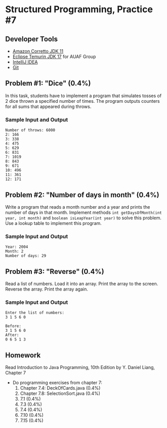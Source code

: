 Structured Programming, Practice #7
===================================

## Developer Tools

* [Amazon Corretto JDK 11](https://aws.amazon.com/corretto)
* [Eclipse Temurin JDK 17](https://adoptium.net) for AUAF Group
* [IntelliJ IDEA](https://www.jetbrains.com/idea/download)
* [Git](https://git-scm.com)

## Problem #1: "Dice" (0.4%)

In this task, students have to implement a program that simulates tosses of 2 dice thrown a specified number of times. The
program outputs counters for all sums that appeared during throws.

### Sample Input and Output

```
Number of throws: 6000
2: 166
3: 338
4: 475
5: 629
6: 831
7: 1019
8: 843
9: 671
10: 496
11: 361
12: 171
```

## Problem #2: "Number of days in month" (0.4%)

Write a program that reads a month number and a year and prints the number of days in that month.
Implement methods `int getDaysOfMonth(int year, int month)` and `boolean isLeapYear(int year)` to solve this
problem. Use a lookup table to implement this program.

### Sample Input and Output

```
Year: 2004
Month: 2
Number of days: 29
```

## Problem #3: "Reverse" (0.4%)

Read a list of numbers. Load it into an array. Print the array to the screen. Reverse the array. Print the array again.


### Sample Input and Output

```
Enter the list of numbers:
3 1 5 6 0

Before:
3 1 5 6 0
After:
0 6 5 1 3
```

## Homework

Read Introduction to Java Programming, 10th Edition by Y. Daniel Liang, Chapter 7

* Do programming exercises from chapter 7:
  1. Chapter 7.4: DeckOfCards.java (0.4%)
  2. Chapter 7.8: SelectionSort.java (0.4%)
  3. 7.1 (0.4%)
  4. 7.3 (0.4%)
  5. 7.4 (0.4%)
  6. 7.10 (0.4%)
  7. 7.15 (0.4%)
